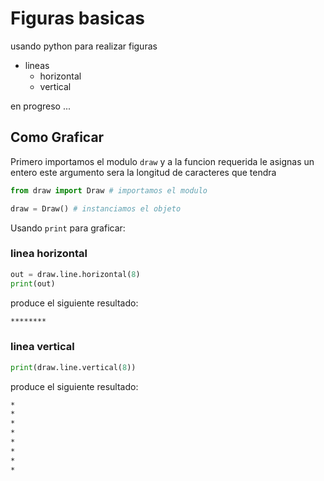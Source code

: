 # Figuras basicas

usando python para realizar figuras

- lineas
  - horizontal
  - vertical

en progreso ...

## Como Graficar

Primero importamos el modulo `draw` y a la funcion requerida le asignas un entero este argumento sera la longitud de caracteres que tendra

```python
from draw import Draw # importamos el modulo

draw = Draw() # instanciamos el objeto
```

Usando `print` para graficar:

### linea horizontal

```python
out = draw.line.horizontal(8)
print(out)
```

produce el siguiente resultado:

```cmd
********
```

### linea vertical

```python
print(draw.line.vertical(8))
```

produce el siguiente resultado:

```cmd
*
*
*
*
*
*
*
*

```
